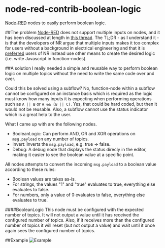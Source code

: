 # node-red-contrib-boolean-logic
[Node-RED](http://nodered.org/) nodes to easily perform boolean logic. 

##The problem
[Node-RED](http://nodered.org/) does not support multiple inputs on nodes, and it has been discussed at length in [this thread](https://groups.google.com/forum/#!searchin/node-red/multiple$20inputs%7Csort:relevance/node-red/Q0YLQYCUJ_E/JVNjznmx2e8J). The TL;DR - as I understand it - is that the developers of NR argue that multiple inputs makes it too complex for users without a background in electrical engineering and that it is [preferred](https://groups.google.com/d/msg/node-red/Q0YLQYCUJ_E/DTxHFcVfAwAJ) users of NR instead use other means to create the desired logic (i.e. write Javascript in function-nodes).

##A solution
I really needed a simple and reusable way to perform boolean logic on multiple topics without the need to write the same code over and over. 

Could this be solved using a subflow? No, function-node within a subflow cannot be configured on an instance basis which is required as the logic must know how many inputs it is expecting when performing operations such as ```A || B``` or ```A && (B || C)```. Yes, that could be hard coded, but then it would not be reusable. Also, a subflow cannot use the status indicator which is a great help to the user.

What I came up with are the following nodes.
* BooleanLogic: Can perform AND, OR and XOR operations on ```msg.payload``` on any number of topics.
* Invert: Inverts the ```msg.payload```, e.g. true -> false.
* Debug: A debug node that displays the status direcly in the editor, making it easier to see the boolean value at a specific point.

All nodes attempts to convert the incoming ```msg.payload``` to a boolean value according to these rules:
* Boolean values are takes as-is.
* For strings, the values "1" and "true" evaluates to true, everything else evaluates to false.
* For numbers, only a value of 0 evaluates to false, everything else evaluates to true.

####BooleanLogic
This node must be configured with the expected number of topics. It will not output a value until it has received the configured number of topics. Also, if it receives more than the configured number of topics it will reset (but not output a value) and wait until it once again sees the configured number of topics.

##Example
![Example](http://i.imgur.com/m2s6JRl.png)
